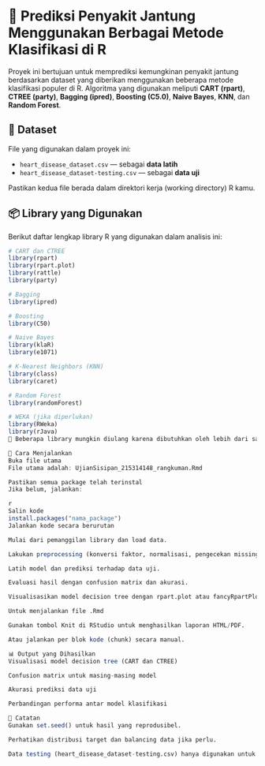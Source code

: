
# 💓 Prediksi Penyakit Jantung Menggunakan Berbagai Metode Klasifikasi di R

Proyek ini bertujuan untuk memprediksi kemungkinan penyakit jantung berdasarkan dataset yang diberikan menggunakan beberapa metode klasifikasi populer di R. Algoritma yang digunakan meliputi **CART (rpart)**, **CTREE (party)**, **Bagging (ipred)**, **Boosting (C5.0)**, **Naive Bayes**, **KNN**, dan **Random Forest**.

## 📁 Dataset

File yang digunakan dalam proyek ini:

- `heart_disease_dataset.csv` — sebagai **data latih**
- `heart_disease_dataset-testing.csv` — sebagai **data uji**

Pastikan kedua file berada dalam direktori kerja (working directory) R kamu.

## 📦 Library yang Digunakan

Berikut daftar lengkap library R yang digunakan dalam analisis ini:

```r
# CART dan CTREE
library(rpart)
library(rpart.plot)
library(rattle)
library(party)

# Bagging
library(ipred)

# Boosting
library(C50)

# Naive Bayes
library(klaR)
library(e1071)

# K-Nearest Neighbors (KNN)
library(class)
library(caret)

# Random Forest
library(randomForest)

# WEKA (jika diperlukan)
library(RWeka)
library(rJava)
🔁 Beberapa library mungkin diulang karena dibutuhkan oleh lebih dari satu algoritma.

🚀 Cara Menjalankan
Buka file utama
File utama adalah: UjianSisipan_215314148_rangkuman.Rmd

Pastikan semua package telah terinstal
Jika belum, jalankan:

r
Salin kode
install.packages("nama_package")
Jalankan kode secara berurutan

Mulai dari pemanggilan library dan load data.

Lakukan preprocessing (konversi faktor, normalisasi, pengecekan missing value).

Latih model dan prediksi terhadap data uji.

Evaluasi hasil dengan confusion matrix dan akurasi.

Visualisasikan model decision tree dengan rpart.plot atau fancyRpartPlot.

Untuk menjalankan file .Rmd

Gunakan tombol Knit di RStudio untuk menghasilkan laporan HTML/PDF.

Atau jalankan per blok kode (chunk) secara manual.

📊 Output yang Dihasilkan
Visualisasi model decision tree (CART dan CTREE)

Confusion matrix untuk masing-masing model

Akurasi prediksi data uji

Perbandingan performa antar model klasifikasi

📝 Catatan
Gunakan set.seed() untuk hasil yang reprodusibel.

Perhatikan distribusi target dan balancing data jika perlu.

Data testing (heart_disease_dataset-testing.csv) hanya digunakan untuk evaluasi akhir, bukan pelatihan model.
